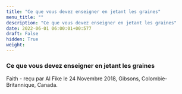 ```yaml
---
title: "Ce que vous devez enseigner en jetant les graines"
menu_title: ""
description: "Ce que vous devez enseigner en jetant les graines"
date: 2022-06-01 06:00:01+00:577
draft: False
hidden: True
weight:
---
```

### Ce que vous devez enseigner en jetant les graines

Faith - reçu par Al Fike le 24 Novembre 2018, Gibsons, Colombie-Britannique, Canada.



